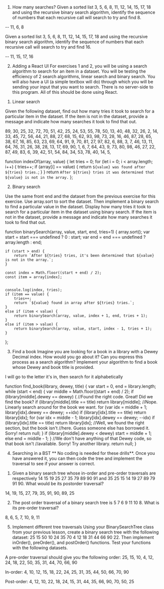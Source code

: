 1. How many searches?
Given a sorted list 3, 5, 6, 8, 11, 12, 14, 15, 17, 18 and using the recursive binary search algorithm, identify the sequence of numbers that each recursive call will search to try and find 8.

-- 11, 6, 8

Given a sorted list 3, 5, 6, 8, 11, 12, 14, 15, 17, 18 and using the recursive binary search algorithm, identify the sequence of numbers that each recursive call will search to try and find 16.

-- 11, 15, 17, 16

2. Adding a React UI
For exercises 1 and 2, you will be using a search algorithm to search for an item in a dataset. You will be testing the efficiency of 2 search algorithms, linear search and binary search. You will also have a UI (a simple textbox will do) through which you will be sending your input that you want to search. There is no server-side to this program. All of this should be done using React.

1) Linear search

Given the following dataset, find out how many tries it took to search for a particular item in the dataset. If the item is not in the dataset, provide a message and indicate how many searches it took to find that out.

89, 30, 25, 32, 72, 70, 51, 42, 25, 24, 53, 55, 78, 50, 13, 40, 48, 32, 26, 2, 14, 33, 45, 72, 56, 44, 21, 88, 27, 68, 15, 62, 93, 98, 73, 28, 16, 46, 87, 28, 65, 38, 67, 16, 85, 63, 23, 69, 64, 91, 9, 70, 81, 27, 97, 82, 6, 88, 3, 7, 46, 13, 11, 64, 76, 31, 26, 38, 28, 13, 17, 69, 90, 1, 6, 7, 64, 43, 9, 73, 80, 98, 46, 27, 22, 87, 49, 83, 6, 39, 42, 51, 54, 84, 34, 53, 78, 40, 14, 5,

function indexOf(array, value) {
    let tries = 0;
    for (let i = 0; i < array.length; i++) {
        tries++;
        if (array[i] == value) {
            return `${value} was found after ${tries} tries.`;
        }
    }
    return `After ${tries} tries it was determined that ${value} is not in the array.`
};


2) Binary search

Use the same front end and the dataset from the previous exercise for this exercise. Use array.sort to sort the dataset. Then implement a binary search to find a particular value in the dataset. Display how many tries it took to search for a particular item in the dataset using binary search. If the item is not in the dataset, provide a message and indicate how many searches it took to find that out.


function binarySearch(array, value, start, end, tries=1) {
    array.sort();
    var start = start === undefined ? 0 : start;
    var end = end === undefined ? array.length : end;

    if (start > end) {
        return `After ${tries} tries, it's been determined that ${value} is not in the array.`;
    }

    const index = Math.floor((start + end) / 2);
    const item = array[index];


    console.log(index, tries);
    if (item == value) {
        tries++;
        return `${value} found in array after ${tries} tries.`;
    }
    else if (item < value) {
        return binarySearch(array, value, index + 1, end, tries + 1);
    }
    else if (item > value) {
        return binarySearch(array, value, start, index - 1, tries + 1);
    }
};


3. Find a book
Imagine you are looking for a book in a library with a Dewey Decimal index. How would you go about it? Can you express this process as a search algorithm? Implement your algorithm to find a book whose Dewey and book title is provided.

I will go to the letter it's in, then search for it alphabetically

function find_book(library, dewey, title) {
	var start = 0, end = library.length;
	while (start < end) {
		var middle = Math.floor((start + end) / 2);
		if (library[middle].dewey == dewey) {
			//Found the right code. Great! Did we find the book?
			if (library[middle].title == title) return library[middle];
			//Nope. Linearly search around for the book we want.
			for (var idx = middle + 1; library[idx].dewey == dewey; ++idx)
				if (library[idx].title == title) return library[idx];
			for (var idx = middle - 1; library[idx].dewey == dewey; --idx)
				if (library[idx].title == title) return library[idx];
			//Well, we found the right section, but the book isn't
			//here. Guess someone else has borrowed it. Sorry!
			return null;
		}
		if (library[middle].dewey < dewey)
			start = middle + 1;
		else
			end = middle - 1;
	}
	//We don't have anything of that Dewey code, so that book isn't
	//available. Sorry! Try another library.
	return null;
}

4. Searching in a BST
** No coding is needed for these drills**. Once you have answered it, you can then code the tree and implement the traversal to see if your answer is correct.

1) Given a binary search tree whose in-order and pre-order traversals are respectively 14 15 19 25 27 35 79 89 90 91 and 35 25 15 14 19 27 89 79 91 90. What would be its postorder traversal?

14, 19, 15, 27, 79, 35, 91, 90, 89, 25

2) The post order traversal of a binary search tree is 5 7 6 9 11 10 8. What is its pre-order traversal?
 
8, 6, 5, 7, 10, 9, 11

5. Implement different tree traversals
Using your BinarySearchTree class from your previous lesson, create a binary search tree with the following dataset: 25 15 50 10 24 35 70 4 12 18 31 44 66 90 22. Then implement inOrder(), preOrder(), and postOrder() functions. Test your functions with the following datasets.

A pre-order traversal should give you the following order: 25, 15, 10, 4, 12, 24, 18, 22, 50, 35, 31, 44, 70, 66, 90

In-order: 4, 10, 12, 15, 18, 22, 24, 25, 31, 35, 44, 50, 66, 70, 90

Post-order: 4, 12, 10, 22, 18, 24, 15, 31, 44, 35, 66, 90, 70, 50, 25